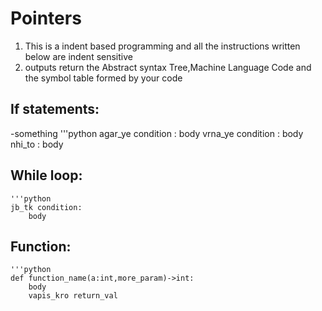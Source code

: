 # Pointers
1. This is a indent based programming and all the instructions written below are indent sensitive
2. outputs return the Abstract syntax Tree,Machine Language Code and the symbol table formed by your code  

## If statements:
-something
    '''python
    agar_ye condition :
        body
    vrna_ye condition :
        body
    nhi_to :
        body

## While loop:
    '''python
    jb_tk condition:
        body

## Function:
    '''python
    def function_name(a:int,more_param)->int:
        body
        vapis_kro return_val




    
